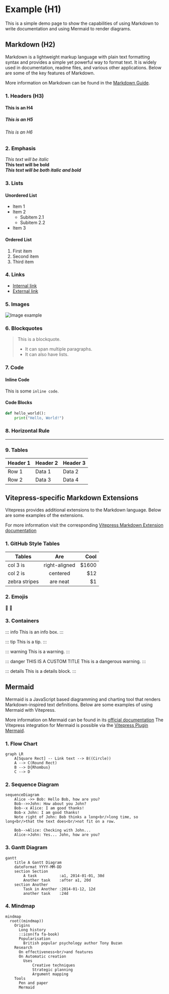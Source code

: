 # Example (H1)

This is a simple demo page to show the capabilities of using Markdown to write documentation and using Mermaid to render diagrams.

## Markdown (H2)

Markdown is a lightweight markup language with plain text formatting syntax and provides a simple yet powerful way to format text.
It is widely used in documentation, readme files, and various other applications.
Below are some of the key features of Markdown.

More information on Markdown can be found in the [Markdown Guide](https://www.markdownguide.org/).

### 1. Headers (H3)

#### This is an H4

##### This is an H5

###### This is an H6

### 2. Emphasis

_This text will be italic_  
**This text will be bold**  
**_This text will be both italic and bold_**

### 3. Lists

#### Unordered List

- Item 1
- Item 2
  - Subitem 2.1
  - Subitem 2.2
- Item 3

#### Ordered List

1. First item
2. Second item
3. Third item

### 4. Links

- [Internal link](./index.md)
- [External link](https://refarch.oss.muenchen.de)

### 5. Images

![Image example](https://assets.muenchen.de/logos/lhm/logo-lhm-muenchen.svg)

### 6. Blockquotes

> This is a blockquote.
>
> - It can span multiple paragraphs.
> - It can also have lists.

### 7. Code

#### Inline Code

This is some `inline code`.

#### Code Blocks

```python
def hello_world():
    print("Hello, World!")
```

### 8. Horizontal Rule

---

### 9. Tables

| Header 1 | Header 2 | Header 3 |
| -------- | -------- | -------- |
| Row 1    | Data 1   | Data 2   |
| Row 2    | Data 3   | Data 4   |

## Vitepress-specific Markdown Extensions

Vitepress provides additional extensions to the Markdown language.
Below are some examples of the extensions.

For more information visit the corresponding [Vitepress Markdown Extension documentation](https://vitepress.dev/guide/markdown)

### 1. GitHub Style Tables

| Tables        |      Are      |  Cool |
| ------------- | :-----------: | ----: |
| col 3 is      | right-aligned | $1600 |
| col 2 is      |   centered    |   $12 |
| zebra stripes |   are neat    |    $1 |

### 2. Emojis

:tada: :100:

### 3. Containers

::: info
This is an info box.
:::

::: tip
This is a tip.
:::

::: warning
This is a warning.
:::

::: danger THIS IS A CUSTOM TITLE
This is a dangerous warning.
:::

::: details
This is a details block.
:::

## Mermaid

Mermaid is a JavaScript based diagramming and charting tool that renders Markdown-inspired text definitions.
Below are some examples of using Mermaid with Vitepress.

More information on Mermaid can be found in its [official documentation](https://mermaid.js.org/)
The Vitepress integration for Mermaid is possible via the [Vitepress Plugin Mermaid](https://emersonbottero.github.io/vitepress-plugin-mermaid/).

### 1. Flow Chart

```mermaid
graph LR
    A[Square Rect] -- Link text --> B((Circle))
    A --> C(Round Rect)
    B --> D{Rhombus}
    C --> D
```

### 2. Sequence Diagram

```mermaid
sequenceDiagram
    Alice ->> Bob: Hello Bob, how are you?
    Bob-->>John: How about you John?
    Bob--x Alice: I am good thanks!
    Bob-x John: I am good thanks!
    Note right of John: Bob thinks a long<br/>long time, so long<br/>that the text does<br/>not fit on a row.

    Bob-->Alice: Checking with John...
    Alice->John: Yes... John, how are you?
```

### 3. Gantt Diagram

```mermaid
gantt
    title A Gantt Diagram
    dateFormat YYYY-MM-DD
    section Section
        A task          :a1, 2014-01-01, 30d
        Another task    :after a1, 20d
    section Another
        Task in Another :2014-01-12, 12d
        another task    :24d
```

### 4. Mindmap

```mermaid
mindmap
  root((mindmap))
    Origins
      Long history
      ::icon(fa fa-book)
      Popularisation
        British popular psychology author Tony Buzan
    Research
      On effectiveness<br/>and features
      On Automatic creation
        Uses
            Creative techniques
            Strategic planning
            Argument mapping
    Tools
      Pen and paper
      Mermaid
```
